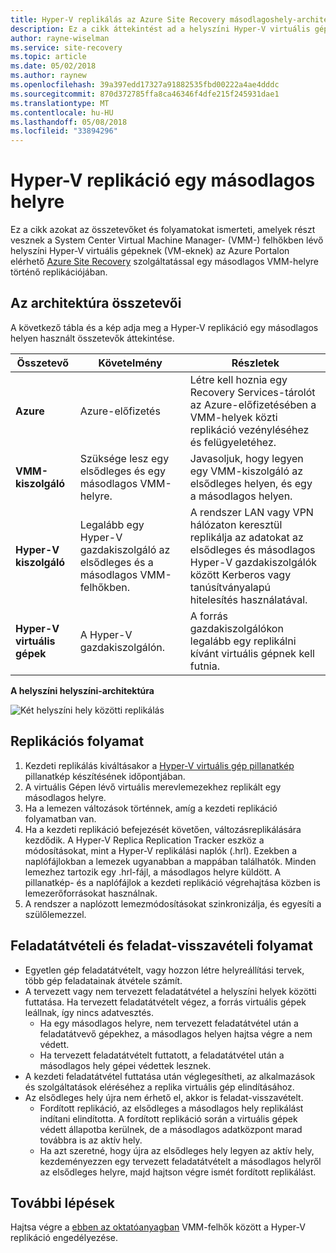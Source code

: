 ```yaml
---
title: Hyper-V replikálás az Azure Site Recovery másodlagoshely-architektúra |} Microsoft Docs
description: Ez a cikk áttekintést ad a helyszíni Hyper-V virtuális gépek másodlagos System Center VMM-helyre történő, az Azure Site Recoveryvel végzett replikálásakor használt architektúráról.
author: rayne-wiselman
ms.service: site-recovery
ms.topic: article
ms.date: 05/02/2018
ms.author: raynew
ms.openlocfilehash: 39a397edd17327a91882535fbd00222a4ae4dddc
ms.sourcegitcommit: 870d372785ffa8ca46346f4dfe215f245931dae1
ms.translationtype: MT
ms.contentlocale: hu-HU
ms.lasthandoff: 05/08/2018
ms.locfileid: "33894296"
---
```

# <a name="hyper-v-replication-to-a-secondary-site"></a>Hyper-V replikáció egy másodlagos helyre

Ez a cikk azokat az összetevőket és folyamatokat ismerteti, amelyek részt vesznek a System Center Virtual Machine Manager- (VMM-) felhőkben lévő helyszíni Hyper-V virtuális gépeknek (VM-eknek) az Azure Portalon elérhető [Azure Site Recovery](site-recovery-overview.md) szolgáltatással egy másodlagos VMM-helyre történő replikációjában.


## <a name="architectural-components"></a>Az architektúra összetevői

A következő tábla és a kép adja meg a Hyper-V replikáció egy másodlagos helyen használt összetevők áttekintése.

**Összetevő** | **Követelmény** | **Részletek**
--- | --- | ---
**Azure** | Azure-előfizetés | Létre kell hoznia egy Recovery Services-tárolót az Azure-előfizetésében a VMM-helyek közti replikáció vezényléséhez és felügyeletéhez.
**VMM-kiszolgáló** | Szüksége lesz egy elsődleges és egy másodlagos VMM-helyre. | Javasoljuk, hogy legyen egy VMM-kiszolgáló az elsődleges helyen, és egy a másodlagos helyen.
**Hyper-V kiszolgáló** |  Legalább egy Hyper-V gazdakiszolgáló az elsődleges és a másodlagos VMM-felhőkben. | A rendszer LAN vagy VPN hálózaton keresztül replikálja az adatokat az elsődleges és másodlagos Hyper-V gazdakiszolgálók között Kerberos vagy tanúsítványalapú hitelesítés használatával.  
**Hyper-V virtuális gépek** | A Hyper-V gazdakiszolgálón. | A forrás gazdakiszolgálókon legalább egy replikálni kívánt virtuális gépnek kell futnia.

**A helyszíni helyszíni-architektúra**

![Két helyszíni hely közötti replikálás](./media/hyper-v-vmm-architecture/arch-onprem-onprem.png)

## <a name="replication-process"></a>Replikációs folyamat

1. Kezdeti replikálás kiváltásakor a [Hyper-V virtuális gép pillanatkép](https://technet.microsoft.com/library/dd560637.aspx) pillanatkép készítésének időpontjában.
2. A virtuális Gépen lévő virtuális merevlemezekhez replikált egy másodlagos helyre.
3. Ha a lemezen változások történnek, amíg a kezdeti replikáció folyamatban van. 
4. Ha a kezdeti replikáció befejezését követően, változásreplikálására kezdődik. A Hyper-V Replica Replication Tracker eszköz a módosításokat, mint a Hyper-V replikálási naplók (.hrl). Ezekben a naplófájlokban a lemezek ugyanabban a mappában találhatók. Minden lemezhez tartozik egy .hrl-fájl, a másodlagos helyre küldött. A pillanatkép- és a naplófájlok a kezdeti replikáció végrehajtása közben is lemezerőforrásokat használnak.
5. A rendszer a naplózott lemezmódosításokat szinkronizálja, és egyesíti a szülőlemezzel.


## <a name="failover-and-failback-process"></a>Feladatátvételi és feladat-visszavételi folyamat

- Egyetlen gép feladatátvételt, vagy hozzon létre helyreállítási tervek, több gép feladatainak átvétele számít.
- A tervezett vagy nem tervezett feladatátvétel a helyszíni helyek közötti futtatása. Ha tervezett feladatátvételt végez, a forrás virtuális gépek leállnak, így nincs adatvesztés.
    - Ha egy másodlagos helyre, nem tervezett feladatátvétel után a feladatátvevő gépekhez, a másodlagos helyen hajtsa végre a nem védett.
    - Ha tervezett feladatátvételt futtatott, a feladatátvétel után a másodlagos hely gépei védettek lesznek.
- A kezdeti feladatátvétel futtatása után véglegesítheti, az alkalmazások és szolgáltatások eléréséhez a replika virtuális gép elindításához.
- Az elsődleges hely újra nem érhető el, akkor is feladat-visszavételt.
    - Fordított replikáció, az elsődleges a másodlagos hely replikálást indítani elindította. A fordított replikáció során a virtuális gépek védett állapotba kerülnek, de a másodlagos adatközpont marad továbbra is az aktív hely.
    - Ha azt szeretné, hogy újra az elsődleges hely legyen az aktív hely, kezdeményezzen egy tervezett feladatátvételt a másodlagos helyről az elsődleges helyre, majd hajtson végre ismét fordított replikálást.



## <a name="next-steps"></a>További lépések


Hajtsa végre a [ebben az oktatóanyagban](hyper-v-vmm-disaster-recovery.md) VMM-felhők között a Hyper-V replikáció engedélyezése.
